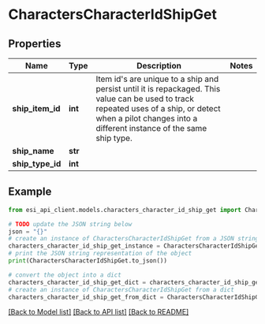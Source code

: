 # CharactersCharacterIdShipGet


## Properties

Name | Type | Description | Notes
------------ | ------------- | ------------- | -------------
**ship_item_id** | **int** | Item id&#39;s are unique to a ship and persist until it is repackaged. This value can be used to track repeated uses of a ship, or detect when a pilot changes into a different instance of the same ship type. | 
**ship_name** | **str** |  | 
**ship_type_id** | **int** |  | 

## Example

```python
from esi_api_client.models.characters_character_id_ship_get import CharactersCharacterIdShipGet

# TODO update the JSON string below
json = "{}"
# create an instance of CharactersCharacterIdShipGet from a JSON string
characters_character_id_ship_get_instance = CharactersCharacterIdShipGet.from_json(json)
# print the JSON string representation of the object
print(CharactersCharacterIdShipGet.to_json())

# convert the object into a dict
characters_character_id_ship_get_dict = characters_character_id_ship_get_instance.to_dict()
# create an instance of CharactersCharacterIdShipGet from a dict
characters_character_id_ship_get_from_dict = CharactersCharacterIdShipGet.from_dict(characters_character_id_ship_get_dict)
```
[[Back to Model list]](../README.md#documentation-for-models) [[Back to API list]](../README.md#documentation-for-api-endpoints) [[Back to README]](../README.md)


